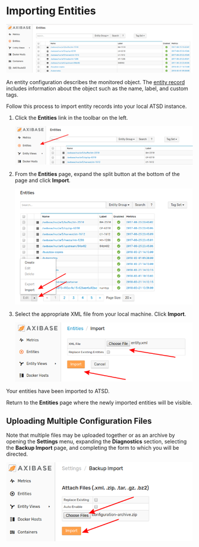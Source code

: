 # Importing Entities

![](images/entity-group.png)

An entity configuration describes the monitored object. The [entity record](https://github.com/axibase/atsd/blob/master/api/meta/entity/list.md#fields) includes information about the object such as the name, label, and custom tags.

Follow this process to import entity records into your local ATSD instance.

1. Click the **Entities** link in the toolbar on the left.

    ![](images/entities.png)

2. From the **Entities** page, expand the split button at the bottom of the page and click **Import**.

    ![](images/entity-import.png)

3. Select the appropriate XML file from your local machine. Click **Import**.

    ![](images/entity-import1.png)

Your entities have been imported to ATSD.

Return to the **Entities** page where the newly imported entities will be visible.

## Uploading Multiple Configuration Files

Note that multiple files may be uploaded together or as an archive by opening the **Settings** menu, expanding the **Diagnostics** section, selecting the **Backup Import** page, and completing the form to which you will be directed.

![](images/backup-import.png)
